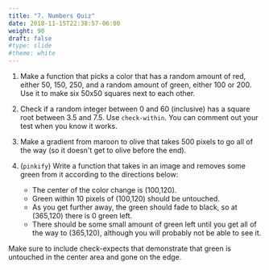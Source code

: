 ```yaml
---
title: "7. Numbers Quiz"
date: 2018-11-15T22:38:57-06:00
weight: 90
draft: false
#type: slide
#theme: white
---
```


1. Make a function that picks a color that has a random amount of red,
   either 50, 150, 250, and a random amount of green, either 100 or
   200. Use it to make six 50x50 squares next to each other.

2. Check if a random integer between 0 and 60 (inclusive) has a square root
between 3.5 and 7.5. Use `check-within`. You can comment out your test
when you know it works.

3. Make a gradient from maroon to olive that takes 500 pixels to go
   all of the way (so it doesn't get to olive before the end). 

4. (`pinkify`) 
Write a function that takes in an image and removes some green from
it according to the directions below:

	* The center of the color change is (100,120).
    * Green within 10 pixels of (100,120) should be untouched. 
	* As you
	get further away, the green should fade to black, so at (365,120)
	there is 0 green left. 
	* There should be some small amount of green left
	until you get all of the way to (365,120), although you will probably
	not be able to see it.

Make sure to include check-expects that demonstrate that green is
untouched in the center area and gone on the edge.
